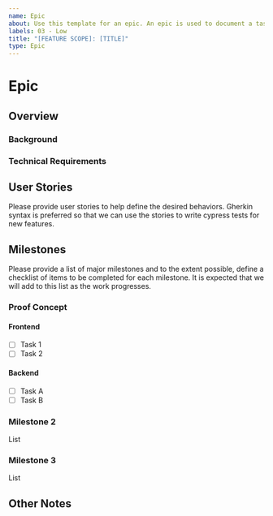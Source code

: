 ```yaml
---
name: Epic
about: Use this template for an epic. An epic is used to document a task list that must be accomplished in order to complete a project or a larger goal 
labels: 03 - Low
title: "[FEATURE SCOPE]: [TITLE]"
type: Epic
---
```


<!--
## Instructions
Labels for change type and priority are automatically assigned at the time of creation. 
**The default priority is Low. Please change the priority label if this requires more attention.**

Here are suggestions to help you set the correct priority but changes can be made at your discretion.

If this epic describes a major release objective,
please set the priority to High.

If this describes a secondary release objective,
please set the priority to Medium. 
-->
# Epic

## Overview

### Background

### Technical Requirements

## User Stories

Please provide user stories to help define the desired behaviors. Gherkin syntax is preferred so that we can use the stories to write cypress tests for new features.

## Milestones

Please provide a list of major milestones and to the extent possible, define a checklist of items to be completed for each milestone. It is expected that we will add to this list as the work progresses.

### Proof Concept

#### Frontend
- [ ] Task 1
- [ ] Task 2

#### Backend
- [ ] Task A
- [ ] Task B

### Milestone 2

List

### Milestone 3

List

## Other Notes

